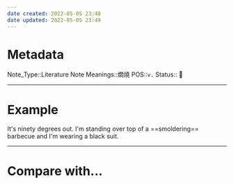 ```yaml
---
date created: 2022-05-05 23:48
date updated: 2022-05-05 23:49
---
```


# Metadata

Note_Type::Literature Note
Meanings::燜燒
POS::`v.`
Status:: 👶

---

# Example

It's ninety degrees out. I'm standing over top of a ==smoldering== barbecue and I'm wearing a black suit.

---

# Compare with...
